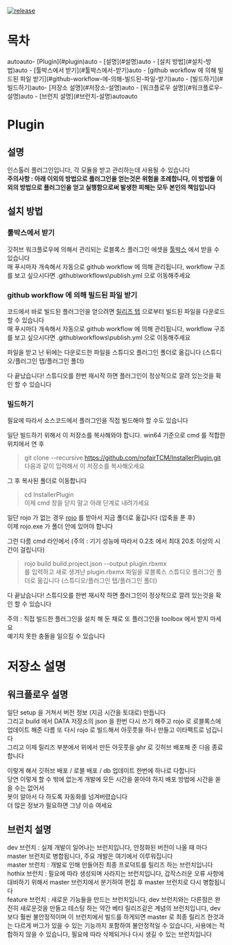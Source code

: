 
[![release](https://github.com/nofairTCM/InstallerPlugin/actions/workflows/publish.yml/badge.svg)](https://github.com/nofairTCM/InstallerPlugin/actions/workflows/publish.yml)

# 목차

<!-- TOC -->autoauto- [Plugin](#plugin)auto    - [설명](#설명)auto    - [설치 방법](#설치-방법)auto        - [툴박스에서 받기](#툴박스에서-받기)auto        - [github workflow 에 의해 빌드된 파일 받기](#github-workflow-에-의해-빌드된-파일-받기)auto        - [빌드하기](#빌드하기)auto- [저장소 설명](#저장소-설명)auto    - [워크플로우 설명](#워크플로우-설명)auto    - [브런치 설명](#브런치-설명)autoauto<!-- /TOC -->

# Plugin

## 설명

인스톨러 플러그인입니다, 각 모듈을 받고 관리하는데 사용될 수 있습니다  
**주의사항 : 아래 이외의 방법으로 플러그인을 얻는것은 위험을 초례합니다, 이 방법들 이외의 방법으로 플러그인을 얻고 실행함으로써 발생한 피해는 모두 본인의 책임입니다**

## 설치 방법

### 툴박스에서 받기

깃허브 워크플로우에 의해서 관리되는 로블록스 플러그인 에셋을 [툴박스](https://www.roblox.com/library/6801472559/nofairTCM-Installer) 에서 받을 수 있습니다  
매 푸시마자 개속해서 자동으로 github workflow 에 의해 관리됩니다, workflow 구조를 보고 싶으시다면 .github\workflows\publish.yml 으로 이동해주세요  


### github workflow 에 의해 빌드된 파일 받기

코드에서 바로 빌드된 플러그인을 얻으려면 [릴리즈 탭](https://github.com/nofairTCM/InstallerPlugin/releases) 으로부터 빌드된 파일을 다운로드 할 수 있습니다  
매 푸시마다 개속해서 자동으로 github workflow 에 의해 관리됩니다, workflow 구조를 보고 싶으시다면 .github\workflows\publish.yml 으로 이동해주세요  

파일을 받고 난 뒤에는 다운로드한 파일을 스튜디오 플러그인 폴더로 옮깁니다 (스튜디오/플러그인 탭/플러그인 폴더)  

다 끝났습니다! 스튜디오를 한번 재시작 하면 플러그인이 정상적으로 깔려 있는것을 확인 할 수 있습니다  

### 빌드하기

필요에 따라서 소스코드에서 플러그인을 직접 빌드해야 할 수도 있습니다  

일단 빌드하기 위해서 이 저장소를 복사해와야 합니다. win64 기준으로 cmd 를 적합한 위치에서 연 후  
> git clone --recursive https://github.com/nofairTCM/InstallerPlugin.git  
다음과 같이 입력해서 이 저장소를 복사해오세요  

그 후 복사된 폴더로 이동합니다  
> cd InstallerPlugin  
이제 cmd 창을 닫지 말고 아래 단계로 내려가세요  

일단 rojo 가 없는 경우 [rojo](https://github.com/rojo-rbx/rojo/releases) 를 받아서 지금 폴더로 옮깁니다 (압축을 푼 후)  
이제 rojo.exe 가 폴더 안에 있어야 합니다  

그런 다름 cmd 라인에서 (주의 : 기기 성능에 따라서 0.2초 에서 최대 20초 이상의 시간이 걸립니다)  
> rojo build build.project.json --output plugin.rbxmx  
를 입력하고 새로 생겨난 plugin.rbxmx 파일을 로블록스 스튜디오 플러그인 폴더로 옮깁니다 (스튜디오/플러그인 탭/플러그인 폴더)  

다 끝났습니다! 스튜디오를 한번 재시작 하면 플러그인이 정상적으로 깔려 있는것을 확인 할 수 있습니다  

주의 : 직접 빌드한 플러그인을 설치 해 둔 채로 또 플러그인을 toolbox 에서 받지 마세요  
예기치 못한 충돌을 일으킬 수 있습니다  

# 저장소 설명

## 워크플로우 설명

일단 setup 을 거쳐서 버전 정보 (지금 시간을 토대로) 만듭니다  
그리고 build 에서 DATA 저장소의 json 을 한번 다시 쓰기 해주고 rojo 로 로블록스에 업데이트 해준 다름 또 다시 rojo 로 빌드해서 아웃풋을 하나 만들고 이타펙트로 넘깁니다  
그리고 이제 릴리즈 부분에서 위에서 만든 아웃풋을 ghr 로 깃허브 배포해 준 다음 종료합니다  

이렇게 해서 깃허브 배포 / 로블 배포 / db 업데이트 한번에 하나로 다합니다  
당연 이렇게 할 수 밖에 없는게 개발에 모든 시간을 쏟아야 하지 배포 방법에 시간을 쏟을 수는 없어서  
봇이 알아서 다 하도록 자동화를 넘겨버렸습니다  
더 많은 정보가 필요하면 그냥 이슈 여세요  

## 브런치 설명

dev 브런치 : 실제 개발이 일어나는 브런치입니다, 안정화된 버전이 나올 때 마다 master 브런치로 병합됩니다, 주요 개발은 여기에서 이루워집니다  
master 브런치 : 개발로 인해 만들어진 최종 프로덕트를 릴리즈 하는 브런치입니다  
hothix 브런치 : 필요에 따라 생성되며 사라지는 브런치입니다, 갑작스러운 오류 사항에 대비하기 위해서 master 브런치에서 분기하여 편집 후 master 브런치로 다시 병합됩니다  
feature 브런치 : 새로운 기능들을 만드는 브런치입니다, dev 브런치와는 다른점은 완전히 새로운것을 만들고 테스팅 하는 약간 베타 릴리즈같은 계념의 브런치입니다, dev 보다 훨씬 불안정적이며 이 브런치에서 빌드를 하게되면 master 로 최종 릴리즈 한것과는 다르게 버그가 있을 수 있는 기능까지 포함하여 불안정적일 수 있습니다, 사용에는 적합하지 않을 수 있습니다, 필요에 따라 삭제되거나 다시 생길 수 있는 브런치입니다  
